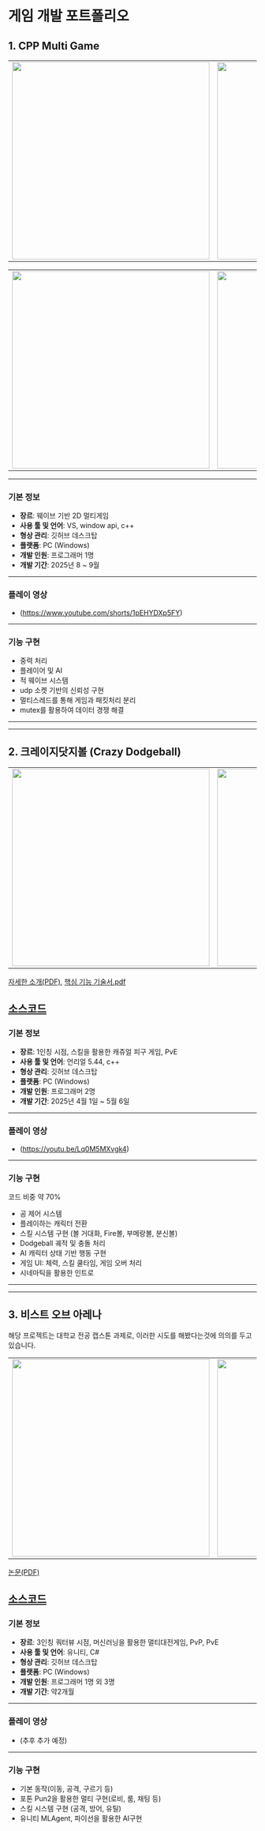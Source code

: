 # 게임 개발 포트폴리오

## 1. CPP Multi Game
<table>
  <tr>
    <td><img src="https://github.com/user-attachments/assets/57325196-ae8e-4b51-8b3f-60f349aaa87a" width="400"/></td>
    <td><img src="https://github.com/user-attachments/assets/eb5cb4bc-f506-4d4b-84de-3105676c0c9a" width="400"/></td>
  </tr>
</table>
<table>
  <tr>
    <td><img src="https://github.com/user-attachments/assets/0868c1eb-6812-4fdc-8bd8-c4159d88253d" width="400"/></td>
    <td><img src="https://github.com/user-attachments/assets/0f7bbaa9-6e27-425f-a6dc-53972e108b01" width="400"/></td>
  </tr>
</table>

---

### 기본 정보
- **장르**: 웨이브 기반 2D 멀티게임
- **사용 툴 및 언어**: VS, window api, c++
- **형상 관리**: 깃허브 데스크탑 
- **플랫폼**: PC (Windows)  
- **개발 인원**: 프로그래머 1명  
- **개발 기간**: 2025년 8 ~ 9월

---

### 플레이 영상
- (https://www.youtube.com/shorts/1pEHYDXp5FY)

---

### 기능 구현
- 중력 처리
- 플레이어 및 AI
- 적 웨이브 시스템
- udp 소켓 기반의 신뢰성 구현  
- 멀티스레드를 통해 게임과 패킷처리 분리  
- mutex를 활용하여 데이터 경쟁 해결
  


---
---

## 2. 크레이지닷지볼 (Crazy Dodgeball)

<table>
  <tr>
    <td><img src="https://github.com/user-attachments/assets/1e15ea8a-2442-42dd-8835-4a561bf9a018" width="400"/></td>
    <td><img src="https://github.com/user-attachments/assets/028c41ef-98d4-4617-96f8-000c949cd150" width="400"/></td>
  </tr>
</table>

[자세한 소개(PDF)](https://github.com/user-attachments/files/20431727/_.pdf), 
[핵심 기능 기술서.pdf](https://github.com/user-attachments/files/20967836/default.pdf)

[소스코드](https://github.com/seje06/Portfolio/tree/main/Source/CreazyDodgeball)
---

### 기본 정보
- **장르**: 1인칭 시점, 스킬을 활용한 캐쥬얼 피구 게임, PvE  
- **사용 툴 및 언어**: 언리얼 5.44, c++
- **형상 관리**: 깃허브 데스크탑 
- **플랫폼**: PC (Windows)  
- **개발 인원**: 프로그래머 2명  
- **개발 기간**: 2025년 4월 1일 ~ 5월 6일

---

### 플레이 영상
- (https://youtu.be/Lq0M5MXvgk4)

---

### 기능 구현
코드 비중 약 70%
- 공 제어 시스템
- 플레이하는 캐릭터 전환 
- 스킬 시스템 구현 (볼 거대화, Fire볼, 부메랑볼, 분신볼)  
- Dodgeball 궤적 및 충돌 처리  
- AI 캐릭터 상태 기반 행동 구현  
- 게임 UI: 체력, 스킬 쿨타임, 게임 오버 처리  
- 시네마틱을 활용한 인트로
  


---
---

## 3. 비스트 오브 아레나

해당 프로젝트는 대학교 전공 캡스톤 과제로, 이러한 시도를 해봤다는것에 의의를 두고 있습니다.

<table>
  <tr>
    <td><img src="https://github.com/user-attachments/assets/2e6c2090-9c91-4586-b378-e54000f0981c" width="400"/></td>
    <td><img src="https://github.com/user-attachments/assets/326573f1-2999-4b8a-bd34-6f279d60e860" width="400"/></td>
  </tr>
</table>

[논문(PDF)](https://github.com/user-attachments/files/20435744/_.-.pdf)

[소스코드](https://github.com/seje06/Portfolio/tree/main/Source/FightingGame)
---

### 기본 정보

- **장르**: 3인칭 쿼터뷰 시점, 머신러닝을 활용한 멀티대전게임, PvP, PvE
- **사용 툴 및 언어**: 유니티, C#
- **형상 관리**: 깃허브 데스크탑 
- **플랫폼**: PC (Windows)  
- **개발 인원**: 프로그래머 1명 외 3명
- **개발 기간**: 약2개월

---

### 플레이 영상
- (추후 추가 예정)

---

### 기능 구현
- 기본 동작(이동, 공격, 구르기 등)
- 포톤 Pun2을 활용한 멀티 구현(로비, 룸, 채팅 등)
- 스킬 시스템 구현 (공격, 방어, 유틸)
- 유니티 MLAgent, 파이선을 활용한 AI구현

